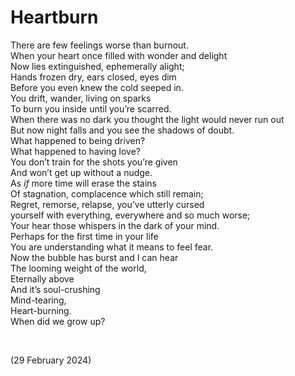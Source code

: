 # Heartburn
<!-- #SQUARK live!
| dest = poetry/heartburn
| style = poetry
| index = poetry
| shard = #INDEX / sad
| date = 2024 February
-->

There are few feelings worse than burnout.  
When your heart once filled with wonder and delight  
Now lies extinguished, ephemerally alight;  
Hands frozen dry, ears closed, eyes dim  
Before you even knew the cold seeped in.  
You drift, wander, living on sparks  
To burn you inside until you’re scarred.  
When there was no dark you thought the light would never run out  
But now night falls and you see the shadows of doubt.  
What happened to being driven?  
What happened to having love?  
You don’t train for the shots you’re given  
And won’t get up without a nudge.  
As *if* more time will erase the stains  
Of stagnation, complacence which still remain;  
Regret, remorse, relapse, you’ve utterly cursed  
yourself with everything, everywhere and so much worse;  
Your hear those whispers in the dark of your mind.  
Perhaps for the first time in your life  
You are understanding what it means to feel fear.  
Now the bubble has burst and I can hear  
The looming weight of the world,  
Eternally above  
And it’s soul-crushing  
Mind-tearing,  
Heart-burning.  
When did we grow up?  


<br>


(29 February 2024)

